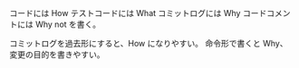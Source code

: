 コードには How
テストコードには What
コミットログには Why
コードコメントには Why not
を書く。

コミットログを過去形にすると、How になりやすい。
命令形で書くと Why、変更の目的を書きやすい。
